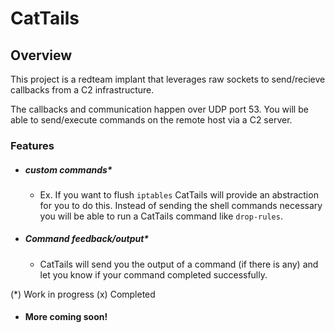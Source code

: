 # CatTails

## Overview
This project is a redteam implant that leverages raw sockets to
send/recieve callbacks from a C2 infrastructure.

The callbacks and communication happen over UDP port 53. You will be able
to send/execute commands on the remote host via a C2 server.

### Features

- ##### custom commands*
    - Ex. If you want to flush `iptables` CatTails will provide an
      abstraction for you to do this. Instead of sending the shell commands
      necessary you will be able to run a CatTails command like `drop-rules`. 
- ##### Command feedback/output*
    - CatTails will send you the output of a command (if there is any)
      and let you know if your command completed successfully. 

(*) Work in progress
(x) Completed

- #### More coming soon!
